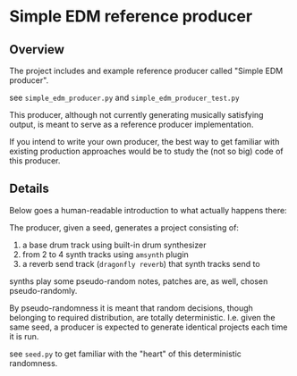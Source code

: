 # Simple EDM reference producer

## Overview

The project includes and example reference producer called "Simple EDM producer".

see `simple_edm_producer.py` and `simple_edm_producer_test.py`

This producer, although not currently generating musically satisfying output, is meant to serve as a reference producer implementation.

If you intend to write your own producer, the best way to get familiar with existing production approaches would be to study the (not so big) code of this producer.

## Details

Below goes a human-readable introduction to what actually happens there:

The producer, given a seed, generates a project consisting of:

1. a base drum track using built-in drum synthesizer
1. from 2 to 4 synth tracks using `amsynth` plugin
1. a reverb send track (`dragonfly reverb`) that synth tracks send to

synths play some pseudo-random notes, patches are, as well, chosen pseudo-randomly.

By pseudo-randomness it is meant that random decisions, though belonging to required distribution,
are totally deterministic. I.e. given the same seed, a producer is expected to generate identical projects each time it is run. 

see `seed.py` to get familiar with the "heart" of this deterministic randomness.